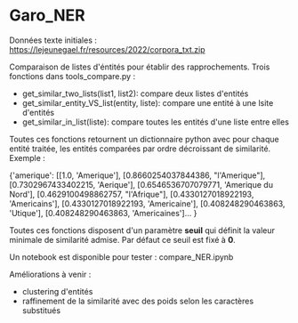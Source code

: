 # Garo_NER

Données texte initiales : https://lejeunegael.fr/resources/2022/corpora_txt.zip

Comparaison de listes d'éntités pour établir des rapprochements. Trois fonctions dans tools_compare.py :

 - get_similar_two_lists(list1, list2): compare deux listes d'entités
 - get_similar_entity_VS_list(entity, liste): compare une entité à une lsite d'entités
 - get_similar_in_list(liste): compare toutes les entités d'une liste entre elles
 
 Toutes ces fonctions retournent un dictionnaire python avec pour chaque entité traitée, les entités comparées par ordre décroissant de similarité. Exemple :

{'amerique': [[1.0, 'Amerique'],
  [0.8660254037844386, "l'Amerique"],
  [0.7302967433402215, 'Aerique'],
  [0.6546536707079771, 'Amerique du Nord'],
  [0.4629100498862757, "l'Afrique"],
  [0.4330127018922193, 'Americains'],
  [0.4330127018922193, 'Americaine'],
  [0.408248290463863, 'Utique'],
  [0.408248290463863, 'Americaines']...
}

Toutes ces fonctions disposent d'un paramètre **seuil** qui définit la valeur minimale de similarité admise. Par défaut ce seuil est fixé à **0**.

Un notebook est disponible pour tester : compare_NER.ipynb

Améliorations à venir :
 - clustering d'entités
 - raffinement de la similarité avec des poids selon les caractères substitués
